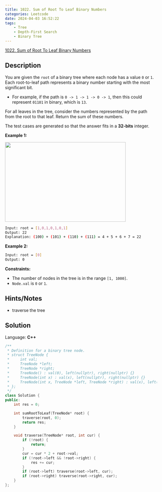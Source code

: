 ```yaml
---
title: 1022. Sum of Root To Leaf Binary Numbers
categories: Leetcode
date: 2024-04-03 16:52:22
tags:
    - Tree
    - Depth-First Search
    - Binary Tree
---
```


[1022. Sum of Root To Leaf Binary Numbers](https://leetcode.com/problems/sum-of-root-to-leaf-binary-numbers/description/)

## Description

You are given the `root` of a binary tree where each node has a value `0` or `1`. Each root-to-leaf path represents a binary number starting with the most significant bit.

- For example, if the path is `0 -> 1 -> 1 -> 0 -> 1`, then this could represent `01101` in binary, which is `13`.

For all leaves in the tree, consider the numbers represented by the path from the root to that leaf. Return the sum of these numbers.

The test cases are generated so that the answer fits in a **32-bits**  integer.

**Example 1:**

<img alt="" src="https://assets.leetcode.com/uploads/2019/04/04/sum-of-root-to-leaf-binary-numbers.png" style="width: 400px; height: 263px;">

```bash
Input: root = [1,0,1,0,1,0,1]
Output: 22
Explanation: (100) + (101) + (110) + (111) = 4 + 5 + 6 + 7 = 22
```

**Example 2:**

```bash
Input: root = [0]
Output: 0
```

**Constraints:**

- The number of nodes in the tree is in the range `[1, 1000]`.
- `Node.val` is `0` or `1`.

## Hints/Notes

- traverse the tree

## Solution

Language: **C++**

```C++
/**
 * Definition for a binary tree node.
 * struct TreeNode {
 *     int val;
 *     TreeNode *left;
 *     TreeNode *right;
 *     TreeNode() : val(0), left(nullptr), right(nullptr) {}
 *     TreeNode(int x) : val(x), left(nullptr), right(nullptr) {}
 *     TreeNode(int x, TreeNode *left, TreeNode *right) : val(x), left(left), right(right) {}
 * };
 */
class Solution {
public:
    int res = 0;

    int sumRootToLeaf(TreeNode* root) {
        traverse(root, 0);
        return res;
    }

    void traverse(TreeNode* root, int cur) {
        if (!root) {
            return;
        }
        cur = cur * 2 + root->val;
        if (!root->left && !root->right) {
            res += cur;
        }
        if (root->left) traverse(root->left, cur);
        if (root->right) traverse(root->right, cur);
    }
};
```
